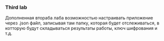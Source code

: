 ### Third lab

Дополненная втораба лаба возможностью настраивать приложение через .json файл,
записывая там папку, которая будет отслеживаться, в котторую будут складываться результаты работы, ключ шифрования и т.д.
